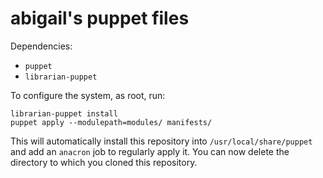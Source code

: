 # abigail's puppet files

Dependencies:

* `puppet`
* `librarian-puppet`

To configure the system, as root, run:

    librarian-puppet install
    puppet apply --modulepath=modules/ manifests/

This will automatically install this repository into `/usr/local/share/puppet`
and add an `anacron` job to regularly apply it. You can now delete the
directory to which you cloned this repository.
